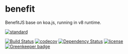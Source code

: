 # benefit
BenefitJS base on koa.js, running in v8 runtime.

[![standard][standard-image]][standard-url]

[![Build Status][travis-image]][travis-url]
[![codecov][codecov-image]][codecov-url]
[![Dependency Status][daviddm-image]][daviddm-url]
[![license][license-image]][license-url]
[![Greenkeeper badge](https://badges.greenkeeper.io/BenefitJS/benefit.svg)](https://greenkeeper.io/)


[travis-image]: https://travis-ci.org/BenefitJS/benefit.svg?branch=master
[travis-url]: https://travis-ci.org/BenefitJS/benefit
[codecov-image]: https://codecov.io/gh/BenefitJS/benefit/branch/master/graph/badge.svg
[codecov-url]: https://codecov.io/gh/BenefitJS/benefit
[daviddm-image]: https://david-dm.org/BenefitJS/benefit.svg?theme=shields.io
[daviddm-url]: https://david-dm.org/BenefitJS/benefit
[license-image]: https://img.shields.io/badge/License-MIT-yellow.svg
[license-url]: https://opensource.org/licenses/MIT
[standard-image]:
https://cdn.rawgit.com/standard/standard/master/badge.svg
[standard-url]:
https://github.com/standard/standard

